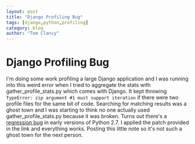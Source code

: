 ```yaml
---
layout: post
title: "Django Profiling Bug"
tags: [django,python,profiling]
category: blog
author: "Tom Clancy"
---
```


# Django Profiling Bug

I'm doing some work profiling a large Django application and I was running into this weird error when I tried to aggregate the stats with gather_profile_stats.py which comes with Django. It kept throwing `TypeError: zip argument #1 must support iteration` if there were two profile files for the same bit of code. Searching for matching results was a ghost town and I was starting to think no one actually used gather_profile_stats.py because it was broken. Turns out there's a [regression bug](http://bugs.python.org/issue7372) in early versions of Python 2.7. I applied the patch provided in the link and everything works. Posting this little note so it's not such a ghost town for the next person.
